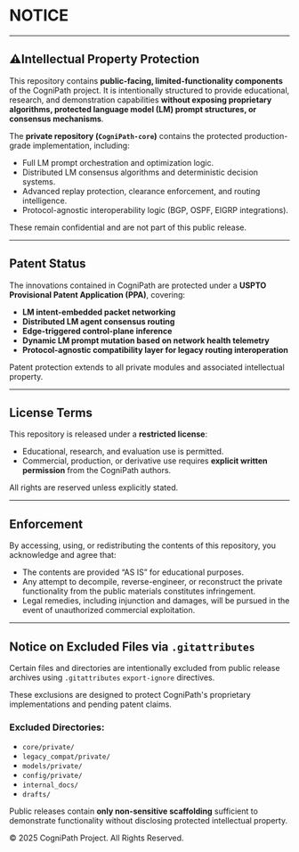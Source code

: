 # NOTICE  

---

## ⚠Intellectual Property Protection  

This repository contains **public-facing, limited-functionality components** of the CogniPath project. It is intentionally structured to provide educational, research, and demonstration capabilities **without exposing proprietary algorithms, protected language model (LM) prompt structures, or consensus mechanisms**.  

The **private repository (`CogniPath-core`)** contains the protected production-grade implementation, including:  
- Full LM prompt orchestration and optimization logic.  
- Distributed LM consensus algorithms and deterministic decision systems.  
- Advanced replay protection, clearance enforcement, and routing intelligence.  
- Protocol-agnostic interoperability logic (BGP, OSPF, EIGRP integrations).  

These remain confidential and are not part of this public release.  

---

## Patent Status  

The innovations contained in CogniPath are protected under a **USPTO Provisional Patent Application (PPA)**, covering:  
- **LM intent-embedded packet networking**  
- **Distributed LM agent consensus routing**  
- **Edge-triggered control-plane inference**  
- **Dynamic LM prompt mutation based on network health telemetry**  
- **Protocol-agnostic compatibility layer for legacy routing interoperation**  

Patent protection extends to all private modules and associated intellectual property.  

---

## License Terms  

This repository is released under a **restricted license**:  
- Educational, research, and evaluation use is permitted.  
- Commercial, production, or derivative use requires **explicit written permission** from the CogniPath authors.  

All rights are reserved unless explicitly stated.  

---

## Enforcement  

By accessing, using, or redistributing the contents of this repository, you acknowledge and agree that:  
- The contents are provided “AS IS” for educational purposes.  
- Any attempt to decompile, reverse-engineer, or reconstruct the private functionality from the public materials constitutes infringement.  
- Legal remedies, including injunction and damages, will be pursued in the event of unauthorized commercial exploitation.  

---

## Notice on Excluded Files via `.gitattributes`

Certain files and directories are intentionally excluded from public release archives using `.gitattributes` `export-ignore` directives.  

These exclusions are designed to protect CogniPath's proprietary implementations and pending patent claims.  

### Excluded Directories:
- `core/private/`
- `legacy_compat/private/`
- `models/private/`
- `config/private/`
- `internal_docs/`
- `drafts/`

Public releases contain **only non-sensitive scaffolding** sufficient to demonstrate functionality without disclosing protected intellectual property. 

© 2025 CogniPath Project. All Rights Reserved.
